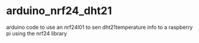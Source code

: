 # arduino_nrf24_dht21
arduino code to use an nrf24l01  to sen dht21temperature info to a raspberry pi using the nrf24 library
